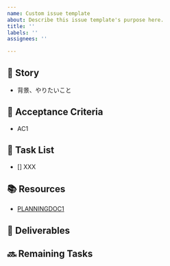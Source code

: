 ```yaml
---
name: Custom issue template
about: Describe this issue template's purpose here.
title: ''
labels: ''
assignees: ''

---
```


## 🧑 Story

- 背景、やりたいこと

## 🔨 Acceptance Criteria

- AC1

## 📝 Task List

- [] XXX

## 📚 Resources

- [PLANNINGDOC1](WWWDOTEXAMPLEDOTCOM)

## 🎯 Deliverables

## 🔜 Remaining Tasks
